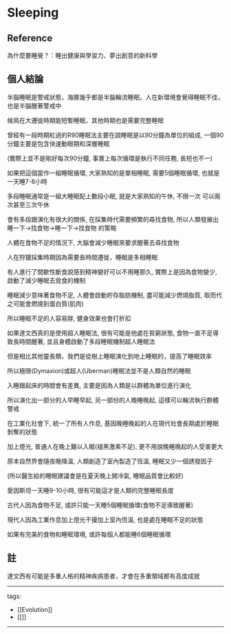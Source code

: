 # Sleeping

## Reference
為什麼要睡覺？：睡出健康與學習力、夢出創意的新科學

## 個人結論

半腦睡眠是警戒狀態，海豚幾乎都是半腦輪流睡眠。人在新環境會覺得睡眠不佳，也是半腦醒著警戒中

候鳥在大遷徙時期能短暫睡眠，其他時期也是需要完整睡眠


曾經有一段時期紅過的R90睡眠法主要在說睡眠是以90分鐘為單位的組成, 一個90分鐘主要是包含快速動眼期和深層睡眠

(實際上並不是剛好每次90分鐘, 事實上每次循環是執行不同任務, 長短也不一)

如果把這個當作一組睡眠循環, 大家熟知的是單相睡眠, 需要5個睡眠循環, 也就是一天睡7-8小時

多段睡眠通常是一組大睡眠配上數段小眠, 就是大家熟知的午休, 不限一次 可以兩次甚至三次午休

會有多段跟演化有很大的關係, 在採集時代需要頻繁的尋找食物, 所以人類發展出睡一下->找食物->睡一下->找食物 的策略

人體在食物不足的情況下, 大腦會減少睡眠來要求醒著去尋找食物

人在狩獵採集時期因為需要長時間遷徙，睡眠是多相睡眠

有人進行了間歇性斷食說感到精神變好可以不用睡那久, 實際上是因為食物變少, 啟動了減少睡眠去覓食的機制

睡眠減少意味著食物不足, 人體會啟動貯存脂肪機制, 盡可能減少燃燒脂質, 取而代之可能會燃燒到蛋白質(肌肉)

所以睡眠不足的人容易胖, 健身效果也會打折扣

如果達文西真的是使用超人睡眠法, 很有可能是他處在貧窮狀態, 食物一直不足導致長時間醒著, 並且身體啟動了多段睡眠機制超人睡眠法

但是相比其他靈長類，我們是從樹上睡眠演化到地上睡眠的，提高了睡眠效率

所以極限(Dymaxion)或超人(Uberman)睡眠法並不是人類自然的睡眠



入睡跟起床的時間會有差異, 主要是因為人類是以群體為單位進行演化

所以演化出一部分的人早睡早起, 另一部份的人晚睡晚起, 這樣可以輪流執行群體警戒

在工業化社會下, 統一了所有人作息, 基因晚睡晚起的人在現代社會長期處於睡眠剝奪的狀態

加上燈光, 普通人在晚上難以入眠(褪黑激素不足), 更不用說晚睡晚起的人受害更大

原本自然界會隨夜晚降溫, 人類創造了室內製造了恆溫, 睡眠又少一個誘發因子

(所以醫生給的睡眠建議會是在夏天晚上開冷氣, 睡眠品質會比較好)



愛因斯坦一天睡9-10小時, 很有可能這才是人類的完整睡眠長度

古代人因為食物不足, 或許只能一天睡5個睡眠循環(食物不足導致醒著)

現代人因為工業作息加上燈光干擾加上室內恆溫, 也是處在睡眠不足的狀態

如果有完美的食物和睡眠環境, 或許每個人都能睡6個睡眠循環


## 註
達文西有可能是多重人格的精神疾病患者，才會在多重領域都有高度成就



---
tags:
  - [[Evolution]]
  - [[]]
---
